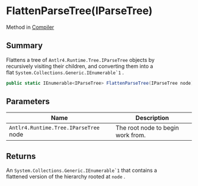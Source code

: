# FlattenParseTree(IParseTree)

Method in [Compiler](yarn.compiler.compiler.md)

## Summary

Flattens a tree of `Antlr4.Runtime.Tree.IParseTree` objects by\
recursively visiting their children, and converting them into a\
flat ``System.Collections.Generic.IEnumerable`1`` .

```csharp
public static IEnumerable<IParseTree> FlattenParseTree(IParseTree node)
```

## Parameters

| Name                                  | Description                       |
| ------------------------------------- | --------------------------------- |
| `Antlr4.Runtime.Tree.IParseTree` node | The root node to begin work from. |

## Returns

An ``System.Collections.Generic.IEnumerable`1`` that contains a\
flattened version of the hierarchy rooted at `node` .

